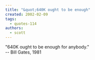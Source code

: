 ```yaml
---
title: "&quot;640K ought to be enough"
created: 2002-02-09
tags: 
  - quotes-114
authors: 
  - scott
---
```


"640K ought to be enough for anybody."  
\-- Bill Gates, 1981
